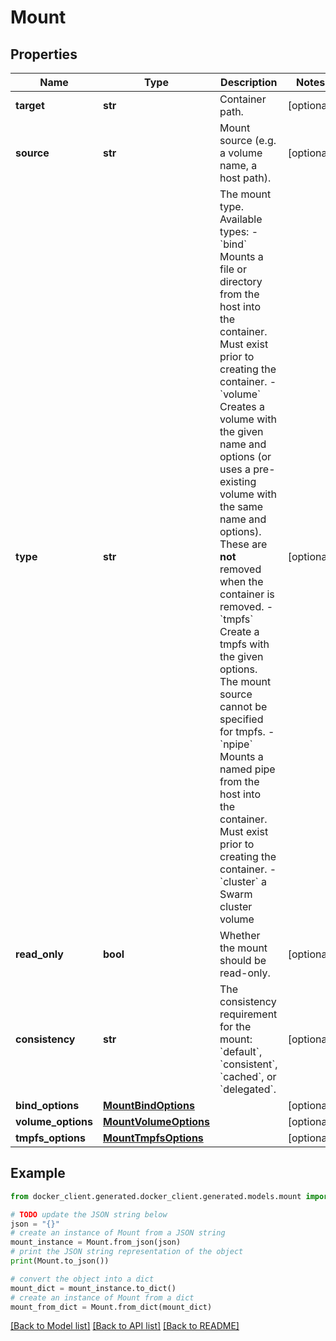 # Mount


## Properties

Name | Type | Description | Notes
------------ | ------------- | ------------- | -------------
**target** | **str** | Container path. | [optional] 
**source** | **str** | Mount source (e.g. a volume name, a host path). | [optional] 
**type** | **str** | The mount type. Available types:  - &#x60;bind&#x60; Mounts a file or directory from the host into the container. Must exist prior to creating the container. - &#x60;volume&#x60; Creates a volume with the given name and options (or uses a pre-existing volume with the same name and options). These are **not** removed when the container is removed. - &#x60;tmpfs&#x60; Create a tmpfs with the given options. The mount source cannot be specified for tmpfs. - &#x60;npipe&#x60; Mounts a named pipe from the host into the container. Must exist prior to creating the container. - &#x60;cluster&#x60; a Swarm cluster volume  | [optional] 
**read_only** | **bool** | Whether the mount should be read-only. | [optional] 
**consistency** | **str** | The consistency requirement for the mount: &#x60;default&#x60;, &#x60;consistent&#x60;, &#x60;cached&#x60;, or &#x60;delegated&#x60;. | [optional] 
**bind_options** | [**MountBindOptions**](MountBindOptions.md) |  | [optional] 
**volume_options** | [**MountVolumeOptions**](MountVolumeOptions.md) |  | [optional] 
**tmpfs_options** | [**MountTmpfsOptions**](MountTmpfsOptions.md) |  | [optional] 

## Example

```python
from docker_client.generated.docker_client.generated.models.mount import Mount

# TODO update the JSON string below
json = "{}"
# create an instance of Mount from a JSON string
mount_instance = Mount.from_json(json)
# print the JSON string representation of the object
print(Mount.to_json())

# convert the object into a dict
mount_dict = mount_instance.to_dict()
# create an instance of Mount from a dict
mount_from_dict = Mount.from_dict(mount_dict)
```
[[Back to Model list]](../README.md#documentation-for-models) [[Back to API list]](../README.md#documentation-for-api-endpoints) [[Back to README]](../README.md)


